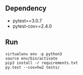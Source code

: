 ## Dependency

- pytest==3.0.7
- pytest-cov==2.4.0

## Run
```
virtualenv env -p python3
source env/bin/activate
pip3 install -r requirements.txt
py.test --cov=hw2 tests/
```
